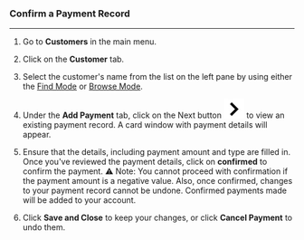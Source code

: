 ### Confirm a Payment Record
___________________________

1. Go to **Customers** in the main menu. 

2. Click on the **Customer** tab.

3. Select the customer's name from the list on the left pane by using either the [Find Mode](https://github.com/Fx-Professional-Services/HorizonDocs/blob/main/Horizon%20User%20Guide/VIII.%20Searching%20on%20Horizon/Find%20Mode.md) or [Browse Mode](https://github.com/Fx-Professional-Services/HorizonDocs/blob/main/Horizon%20User%20Guide/Searching%20on%20Horizon/Browse%20Mode.md).

4. Under the **Add Payment** tab, click on the Next button  ![](https://github.com/Fx-Professional-Services/HorizonDocs/blob/main/assets/next_button.jpg)  to view an existing payment record. A card window with payment details will appear.

5. Ensure that the details, including payment amount and type are filled in. Once you've reviewed the payment details, click on **confirmed** to confirm the payment.
	⚠️ Note: You cannot proceed with confirmation if the payment amount is a negative value. Also, once confirmed, changes to your payment record cannot be undone. Confirmed payments made will be added to your account.

6. Click **Save and Close** to keep your changes, or click **Cancel Payment** to undo them. 